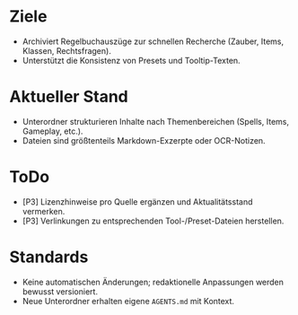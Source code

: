 # Ziele
- Archiviert Regelbuchauszüge zur schnellen Recherche (Zauber, Items, Klassen, Rechtsfragen).
- Unterstützt die Konsistenz von Presets und Tooltip-Texten.

# Aktueller Stand
- Unterordner strukturieren Inhalte nach Themenbereichen (Spells, Items, Gameplay, etc.).
- Dateien sind größtenteils Markdown-Exzerpte oder OCR-Notizen.

# ToDo
- [P3] Lizenzhinweise pro Quelle ergänzen und Aktualitätsstand vermerken.
- [P3] Verlinkungen zu entsprechenden Tool-/Preset-Dateien herstellen.

# Standards
- Keine automatischen Änderungen; redaktionelle Anpassungen werden bewusst versioniert.
- Neue Unterordner erhalten eigene `AGENTS.md` mit Kontext.
